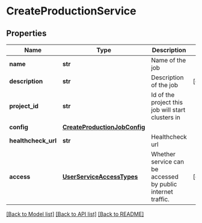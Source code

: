 # CreateProductionService

## Properties
Name | Type | Description | Notes
------------ | ------------- | ------------- | -------------
**name** | **str** | Name of the job | 
**description** | **str** | Description of the job | [optional] 
**project_id** | **str** | Id of the project this job will start clusters in | 
**config** | [**CreateProductionJobConfig**](CreateProductionJobConfig.md) |  | 
**healthcheck_url** | **str** | Healthcheck url | 
**access** | [**UserServiceAccessTypes**](UserServiceAccessTypes.md) | Whether service can be accessed by public internet traffic. | [optional] 

[[Back to Model list]](../README.md#documentation-for-models) [[Back to API list]](../README.md#documentation-for-api-endpoints) [[Back to README]](../README.md)


